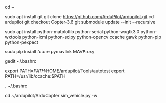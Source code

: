 cd ~

sudo apt install git
git clone https://github.com/ArduPilot/ardupilot.git
cd ardupilot
git checkout Copter-3.6
git submodule update --init --recursive

sudo apt install python-matplotlib python-serial python-wxgtk3.0 python-wxtools python-lxml python-scipy python-opencv ccache gawk python-pip python-pexpect

sudo pip install future pymavlink MAVProxy

gedit ~/.bashrc

export PATH=$PATH:$HOME/ardupilot/Tools/autotest
export PATH=/usr/lib/ccache:$PATH

. ~/.bashrc

cd ~/ardupilot/ArduCopter
sim_vehicle.py -w
